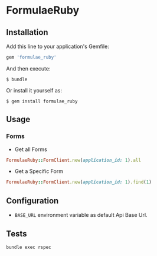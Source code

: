 # FormulaeRuby

## Installation

Add this line to your application's Gemfile:

```ruby
gem 'formulae_ruby'
```

And then execute:

    $ bundle

Or install it yourself as:

    $ gem install formulae_ruby


## Usage

### Forms

- Get all Forms

```ruby
FormulaeRuby::FormClient.new(application_id: 1).all
```

- Get a Specific Form

```ruby
FormulaeRuby::FormClient.new(application_id: 1).find(1)
```


## Configuration

- `BASE_URL` environment variable as default Api Base Url.

## Tests


```sh
bundle exec rspec
```

